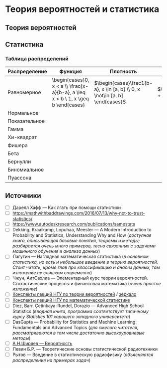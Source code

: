 # Теория вероятностей и статистика


## Теория вероятностей


## Статистика

### Таблица распределений

Распределение | Функция | Плотность | $\mathbb{E}X$ | $\mathbb{D}X$ | Связи
------------- | ------- | --------- | ------------- | ------------- | -----
Равномерное | \begin{cases}0, x < a \\\\ \frac{x-a}{b-a}, a \leq x < b \\ 1, x \geq b \end{cases} | $\begin{cases}\frac1{b-a}, x \in [a, b] \\ 0, x \not\in [a, b] \end{cases}$ | $\frac{a + b}2$ | $\frac{(b - a)^2}{12}$ |
Нормальное |  |  |  |  |
Показательное |  |  |  |  |
Гамма |  |  |  |  |
Хи-квадрат |  |  |  |  |
Фишера |  |  |  |  |
Бета |  |  |  |  |
Бернулли |  |  |  |  |
Биномиальное |  |  |  |  |
Пуассона |  |  |  |  |


## Источники
- [ ] Дарелл Хафф — Как лгать при помощи статистики
- [ ] https://mathwithbaddrawings.com/2016/07/13/why-not-to-trust-statistics/
- [ ] https://www.autodeskresearch.com/publications/samestats
- [ ] Dekking, Kraaikamp, Lopuhaa, Meester — A Modern Introduction to Probability and Statistics, Understanding Why and How (_доступная книга, описывающая базовые понятия, теоремы и методы; разбирается очень много примеров, тесно связанных с задачами машинного обучения и анализа данных_)
- [ ] Лагутин — Наглядная математическая статистика (_в основном статистика, но есть и небольшое введение в теорию вероятностей. Стоит читать, кроме глав про классификацию и анализ данных, там изложение не слишком современно_)
- [ ] Чжун, АитСахлиа — Элементарный курс теории вероятностей. Стохастические процессы и финансовая математика (_очень простое изложение_)
- [ ] [Конспекты лекций НГУ по теории вероятностей](http://www.nsu.ru/mmf/tvims/chernova/tv/tv_nsu07.pdf) / [зеркало](http://pythagoras.ucoz.ru/Bibliography/LecturesChernova.pdf)
- [ ] [Конспекты лекций НГУ по математической статистике](http://www.nsu.ru/mmf/tvims/chernova/ms/ms_nsu07.pdf)
- [ ] Diez, Barr, Çetinkaya-Rundel, Dorazio — Advanced High School Statistics (_вводная книга, программа соответствует типичному курсу Statistics 101 хорошего западного университета_)
- [ ] DasGupta — Probability for Statistics and Machine Learning: Fundamentals and Advanced Topics (_для смелого читателя, рассматриваются в том числе достаточно высокоуровневые методы_)
- [ ] [А.Н.Ширяев — Вероятность](http://www.booksshare.net/books/physics/shiryaev-an/1957/files/veroyatnost1957.pdf)
- [ ] Левин Б.Р. — Теоретические основы статистической радиотехники
- [ ] Рытов — Введение в статистическую радиофизику (_объясняются распределения на примерах задач_)